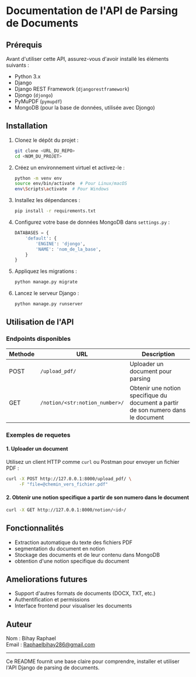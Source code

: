 # Documentation de l'API de Parsing de Documents

## Prérequis

Avant d'utiliser cette API, assurez-vous d'avoir installé les éléments suivants :

- Python 3.x
- Django
- Django REST Framework (`djangorestframework`)
- Djongo (`djongo`)
- PyMuPDF (`pymupdf`)
- MongoDB (pour la base de données, utilisée avec Djongo)

## Installation

1. Clonez le dépôt du projet :
   ```bash
   git clone <URL_DU_REPO>
   cd <NOM_DU_PROJET>
   ```
2. Créez un environnement virtuel et activez-le :
   ```bash
   python -m venv env
   source env/bin/activate  # Pour Linux/macOS
   env\Scripts\activate  # Pour Windows
   ```
3. Installez les dépendances :
   ```bash
   pip install -r requirements.txt
   ```
4. Configurez votre base de données MongoDB dans `settings.py` :
   ```python
   DATABASES = {
       'default': {
           'ENGINE': 'djongo',
           'NAME': 'nom_de_la_base',
       }
   }
   ```
5. Appliquez les migrations :
   ```bash
   python manage.py migrate
   ```
6. Lancez le serveur Django :
   ```bash
   python manage.py runserver
   ```

## Utilisation de l'API

### Endpoints disponibles

| Methode | URL                | Description |
|---------|--------------------|-------------|
| POST    | `/upload_pdf/`         | Uploader un document pour parsing |
| GET     | `/notion/<str:notion_number>/` | Obtenir une notion specifique du document a partir de son numero dans le document  |

### Exemples de requetes

#### 1. Uploader un document

Utilisez un client HTTP comme `curl` ou Postman pour envoyer un fichier PDF :
```bash
curl -X POST http://127.0.0.1:8000/upload_pdf/ \
     -F "file=@chemin_vers_fichier.pdf"
```



#### 2. Obtenir une notion specifique a partir de son numero dans le document 
```bash
curl -X GET http://127.0.0.1:8000/notion/<id>/
```

## Fonctionnalités
- Extraction automatique du texte des fichiers PDF
- segmentation du document en notion 
- Stockage des documents et de leur contenu dans MongoDB
- obtention d'une notion specifique du document 

## Ameliorations futures
- Support d'autres formats de documents (DOCX, TXT, etc.)
- Authentification et permissions
- Interface frontend pour visualiser les documents

## Auteur
Nom : Bihay Raphael   
Email : Raphaelbihay286@gmail.com  

---

Ce README fournit une base claire pour comprendre, installer et utiliser  l'API Django de parsing de documents.

